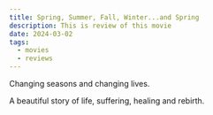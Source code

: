 ```yaml
---
title: Spring, Summer, Fall, Winter...and Spring
description: This is review of this movie
date: 2024-03-02
tags:
  - movies
  - reviews
---
```

Changing seasons and changing lives.

A beautiful story of life, suffering, healing and rebirth.